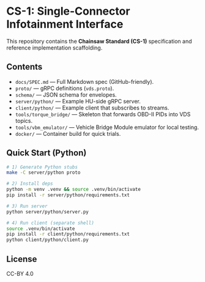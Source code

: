 # CS-1: Single-Connector Infotainment Interface

This repository contains the **Chainsaw Standard (CS-1)** specification and reference implementation scaffolding.

## Contents
- `docs/SPEC.md` — Full Markdown spec (GitHub-friendly).
- `proto/` — gRPC definitions (`vds.proto`).
- `schema/` — JSON schema for envelopes.
- `server/python/` — Example HU-side gRPC server.
- `client/python/` — Example client that subscribes to streams.
- `tools/torque_bridge/` — Skeleton that forwards OBD-II PIDs into VDS topics.
- `tools/vbm_emulator/` — Vehicle Bridge Module emulator for local testing.
- `docker/` — Container build for quick trials.

## Quick Start (Python)
```bash
# 1) Generate Python stubs
make -C server/python proto

# 2) Install deps
python -m venv .venv && source .venv/bin/activate
pip install -r server/python/requirements.txt

# 3) Run server
python server/python/server.py

# 4) Run client (separate shell)
source .venv/bin/activate
pip install -r client/python/requirements.txt
python client/python/client.py
```

## License
CC-BY 4.0
